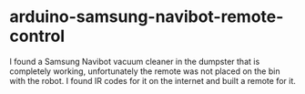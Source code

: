 # arduino-samsung-navibot-remote-control
I found a Samsung Navibot vacuum cleaner in the dumpster that is  completely working, unfortunately the remote was not placed on the bin with the robot.  I found IR codes for it on the internet and built a remote for  it.
